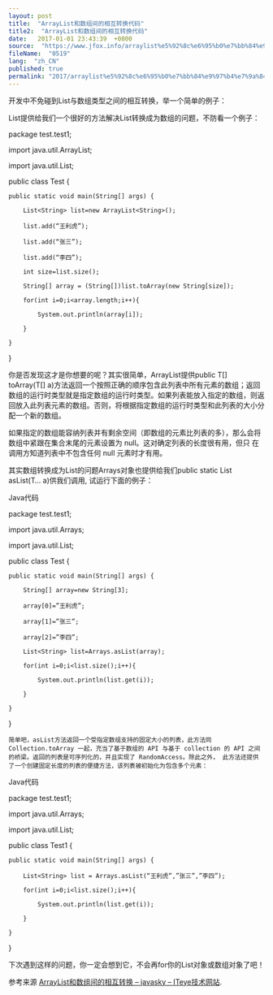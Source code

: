```yaml
---
layout: post
title:  "ArrayList和数组间的相互转换代码"
title2:  "ArrayList和数组间的相互转换代码"
date:   2017-01-01 23:43:39  +0800
source:  "https://www.jfox.info/arraylist%e5%92%8c%e6%95%b0%e7%bb%84%e9%97%b4%e7%9a%84%e7%9b%b8%e4%ba%92%e8%bd%ac%e6%8d%a2%e4%bb%a3%e7%a0%81.html"
fileName:  "0519"
lang:  "zh_CN"
published: true
permalink: "2017/arraylist%e5%92%8c%e6%95%b0%e7%bb%84%e9%97%b4%e7%9a%84%e7%9b%b8%e4%ba%92%e8%bd%ac%e6%8d%a2%e4%bb%a3%e7%a0%81.html"
---
```




   开发中不免碰到List与数组类型之间的相互转换，举一个简单的例子：

List提供给我们一个很好的方法解决List转换成为数组的问题，不防看一个例子：

package test.test1;

import java.util.ArrayList;

import java.util.List;

public class Test {  

    public static void main(String[] args) {  

        List<String> list=new ArrayList<String>();  

        list.add(“王利虎”);  

        list.add(“张三”);  

        list.add(“李四”);  

        int size=list.size();  

        String[] array = (String[])list.toArray(new String[size]);  

        for(int i=0;i<array.length;i++){  

            System.out.println(array[i]);  

        }  

    }  

}  

你是否发现这才是你想要的呢？其实很简单，ArrayList提供public <T> T[] toArray(T[] a)方法返回一个按照正确的顺序包含此列表中所有元素的数组；返回数组的运行时类型就是指定数组的运行时类型。如果列表能放入指定的数组，则返回放入此列表元素的数组。否则，将根据指定数组的运行时类型和此列表的大小分配一个新的数组。

如果指定的数组能容纳列表并有剩余空间（即数组的元素比列表的多），那么会将数组中紧跟在集合末尾的元素设置为 null。这对确定列表的长度很有用，但只 在调用方知道列表中不包含任何 null 元素时才有用。

其实数组转换成为List的问题Arrays对象也提供给我们public static <T> List<T> asList(T… a)供我们调用, 试运行下面的例子：

Java代码  

package test.test1;  

import java.util.Arrays;  

import java.util.List;  

public class Test {  

    public static void main(String[] args) {  

        String[] array=new String[3];  

        array[0]=”王利虎”;  

        array[1]=”张三”;  

        array[2]=”李四”;  

        List<String> list=Arrays.asList(array);  

        for(int i=0;i<list.size();i++){  

            System.out.println(list.get(i));  

        }  

    }  

}  

    简单吧，asList方法返回一个受指定数组支持的固定大小的列表，此方法同 Collection.toArray 一起，充当了基于数组的 API 与基于 collection 的 API 之间的桥梁。返回的列表是可序列化的，并且实现了 RandomAccess。除此之外， 此方法还提供了一个创建固定长度的列表的便捷方法，该列表被初始化为包含多个元素：

Java代码  

  package test.test1;  

import java.util.Arrays;  

import java.util.List;  

public class Test1 {  

    public static void main(String[] args) {  

        List<String> list = Arrays.asList(“王利虎”,”张三”,”李四”);  

        for(int i=0;i<list.size();i++){  

            System.out.println(list.get(i));  

        }  

    }  

}  

下次遇到这样的问题，你一定会想到它，不会再for你的List对象或数组对象了吧！

参考来源  [ArrayList和数组间的相互转换 – javasky – ITeye技术网站](https://www.jfox.info/go.php?url=http://wanglihu.iteye.com/blog/243238).
